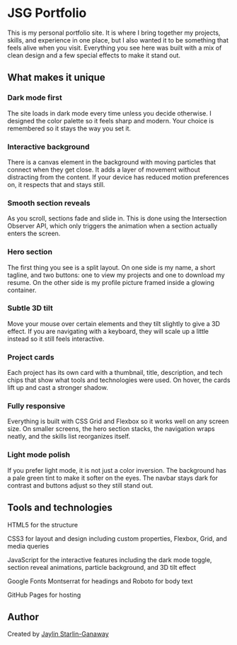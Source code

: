 
# JSG Portfolio

This is my personal portfolio site. It is where I bring together my projects, skills, and experience in one place, but I also wanted it to be something that feels alive when you visit. Everything you see here was built with a mix of clean design and a few special effects to make it stand out.

## What makes it unique

### Dark mode first
The site loads in dark mode every time unless you decide otherwise. I designed the color palette so it feels sharp and modern. Your choice is remembered so it stays the way you set it.

### Interactive background
There is a canvas element in the background with moving particles that connect when they get close. It adds a layer of movement without distracting from the content. If your device has reduced motion preferences on, it respects that and stays still.

### Smooth section reveals
As you scroll, sections fade and slide in. This is done using the Intersection Observer API, which only triggers the animation when a section actually enters the screen.

### Hero section
The first thing you see is a split layout. On one side is my name, a short tagline, and two buttons: one to view my projects and one to download my resume. On the other side is my profile picture framed inside a glowing container.

### Subtle 3D tilt
Move your mouse over certain elements and they tilt slightly to give a 3D effect. If you are navigating with a keyboard, they will scale up a little instead so it still feels interactive.

### Project cards
Each project has its own card with a thumbnail, title, description, and tech chips that show what tools and technologies were used. On hover, the cards lift up and cast a stronger shadow.

### Fully responsive
Everything is built with CSS Grid and Flexbox so it works well on any screen size. On smaller screens, the hero section stacks, the navigation wraps neatly, and the skills list reorganizes itself.

### Light mode polish
If you prefer light mode, it is not just a color inversion. The background has a pale green tint to make it softer on the eyes. The navbar stays dark for contrast and buttons adjust so they still stand out.

## Tools and technologies

HTML5 for the structure

CSS3 for layout and design including custom properties, Flexbox, Grid, and media queries

JavaScript for the interactive features including the dark mode toggle, section reveal animations, particle background, and 3D tilt effect

Google Fonts Montserrat for headings and Roboto for body text

GitHub Pages for hosting

## Author
Created by [Jaylin Starlin-Ganaway](https://jastaga.github.io/JSG-portfolio/)  
```
